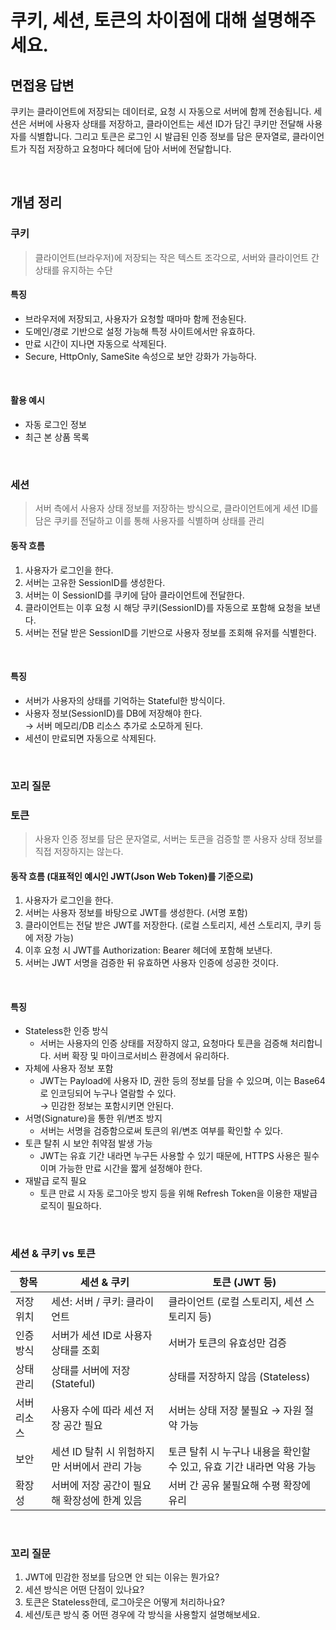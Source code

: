 # 쿠키, 세션, 토큰의 차이점에 대해 설명해주세요.
## 면접용 답변
쿠키는 클라이언트에 저장되는 데이터로, 요청 시 자동으로 서버에 함께 전송됩니다.
세션은 서버에 사용자 상태를 저장하고, 클라이언트는 세션 ID가 담긴 쿠키만 전달해 사용자를 식별합니다.
그리고 토큰은 로그인 시 발급된 인증 정보를 담은 문자열로, 클라이언트가 직접 저장하고 요청마다 헤더에 담아 서버에 전달합니다.

<br>

## 개념 정리
### 쿠키
> 클라이언트(브라우저)에 저장되는 작은 텍스트 조각으로, 서버와 클라이언트 간 상태를 유지하는 수단

#### 특징
- 브라우저에 저장되고, 사용자가 요청할 때마마 함께 전송된다.
- 도메인/경로 기반으로 설정 가능해 특정 사이트에서만 유효하다.
- 만료 시간이 지나면 자동으로 삭제된다.
- Secure, HttpOnly, SameSite 속성으로 보안 강화가 가능하다.

<br>

#### 활용 예시
- 자동 로그인 정보
- 최근 본 상품 목록

<br>

### 세션
> 서버 측에서 사용자 상태 정보를 저장하는 방식으로, 클라이언트에게 세션 ID를 담은 쿠키를 전달하고 이를 통해 사용자를 식별하며 상태를 관리

#### 동작 흐름
1. 사용자가 로그인을 한다.
2. 서버는 고유한 SessionID를 생성한다.
3. 서버는 이 SessionID를 쿠키에 담아 클라이언트에 전달한다.
4. 클라이언트는 이후 요청 시 해당 쿠키(SessionID)를 자동으로 포함해 요청을 보낸다.
5. 서버는 전달 받은 SessionID를 기반으로 사용자 정보를 조회해 유저를 식별한다.
<br>

#### 특징
- 서버가 사용자의 상태를 기억하는 Stateful한 방식이다.
- 사용자 정보(SessionID)를 DB에 저장해야 한다. <br>
  → 서버 메모리/DB 리소스 추가로 소모하게 된다.
- 세션이 만료되면 자동으로 삭제된다.

<br>

### 꼬리 질문


### 토큰
> 사용자 인증 정보를 담은 문자열로, 서버는 토큰을 검증할 뿐 사용자 상태 정보를 직접 저장하지는 않는다.

#### 동작 흐름 (대표적인 예시인 JWT(Json Web Token)를 기준으로)
1. 사용자가 로그인을 한다.
2. 서버는 사용자 정보를 바탕으로 JWT를 생성한다. (서명 포함)
3. 클라이언트는 전달 받은 JWT를 저장한다. (로컬 스토리지, 세션 스토리지, 쿠키 등에 저장 가능)
4. 이후 요청 시 JWT를 Authorization: Bearer <token> 헤더에 포함해 보낸다.
5. 서버는 JWT 서명을 검증한 뒤 유효하면 사용자 인증에 성공한 것이다.

<br>

#### 특징
- Stateless한 인증 방식
  - 서버는 사용자의 인증 상태를 저장하지 않고, 요청마다 토큰을 검증해 처리합니다. 서버 확장 및 마이크로서비스 환경에서 유리하다.
- 자체에 사용자 정보 포함
  - JWT는 Payload에 사용자 ID, 권한 등의 정보를 담을 수 있으며, 이는 Base64로 인코딩되어 누구나 열람할 수 있다. <br>
   → 민감한 정보는 포함시키면 안된다.
- 서명(Signature)을 통한 위/변조 방지
  - 서버는 서명을 검증함으로써 토큰의 위/변조 여부를 확인할 수 있다.
- 토큰 탈취 시 보안 취약점 발생 가능
  - JWT는 유효 기간 내라면 누구든 사용할 수 있기 때문에, HTTPS 사용은 필수이며 가능한 만료 시간을 짧게 설정해야 한다.
- 재발급 로직 필요
  - 토큰 만료 시 자동 로그아웃 방지 등을 위해 Refresh Token을 이용한 재발급 로직이 필요하다.

<br>

### 세션 & 쿠키 vs 토큰

| 항목           | 세션 & 쿠키                                  | 토큰 (JWT 등)                              |
|----------------|-----------------------------------------------|---------------------------------------------|
| 저장 위치      | 세션: 서버 / 쿠키: 클라이언트                | 클라이언트 (로컬 스토리지, 세션 스토리지 등) |
| 인증 방식      | 서버가 세션 ID로 사용자 상태를 조회          | 서버가 토큰의 유효성만 검증                 |
| 상태 관리      | 상태를 서버에 저장 (Stateful)                | 상태를 저장하지 않음 (Stateless)            |
| 서버 리소스     | 사용자 수에 따라 세션 저장 공간 필요          | 서버는 상태 저장 불필요 → 자원 절약 가능     |
| 보안           | 세션 ID 탈취 시 위험하지만 서버에서 관리 가능 | 토큰 탈취 시 누구나 내용을 확인할 수 있고, 유효 기간 내라면 악용 가능   |
| 확장성         | 서버에 저장 공간이 필요해 확장성에 한계 있음  | 서버 간 공유 불필요해 수평 확장에 유리       |

<br>

### 꼬리 질문
1. JWT에 민감한 정보를 담으면 안 되는 이유는 뭔가요?
2. 세션 방식은 어떤 단점이 있나요?
3. 토큰은 Stateless한데, 로그아웃은 어떻게 처리하나요?
4. 세션/토큰 방식 중 어떤 경우에 각 방식을 사용할지 설명해보세요.

